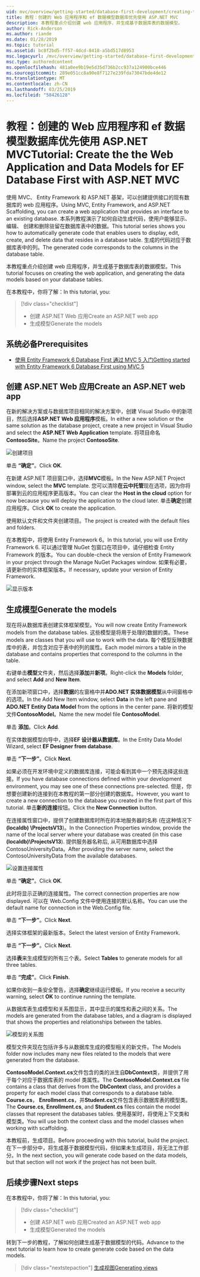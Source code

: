 ```yaml
---
uid: mvc/overview/getting-started/database-first-development/creating-the-web-application
title: 教程：创建的 Web 应用程序和 ef 数据模型数据库优先使用 ASP.NET MVC
description: 本教程重点介绍创建 web 应用程序，并生成基于数据库表的数据模型。
author: Rick-Anderson
ms.author: riande
ms.date: 01/28/2019
ms.topic: tutorial
ms.assetid: bc8f2bd5-ff57-4dcd-8418-a5bd517d8953
msc.legacyurl: /mvc/overview/getting-started/database-first-development/creating-the-web-application
msc.type: authoredcontent
ms.openlocfilehash: 481a0ee9b19e5d35d736b2cc937a124900bce446
ms.sourcegitcommit: 289e051cc8a90e8f7127e239fda73047bde4de12
ms.translationtype: MT
ms.contentlocale: zh-CN
ms.lasthandoff: 03/25/2019
ms.locfileid: "58426128"
---
```

# <a name="tutorial-create-the-the-web-application-and-data-models-for-ef-database-first-with-aspnet-mvc"></a><span data-ttu-id="52282-103">教程：创建的 Web 应用程序和 ef 数据模型数据库优先使用 ASP.NET MVC</span><span class="sxs-lookup"><span data-stu-id="52282-103">Tutorial: Create the the Web Application and Data Models for EF Database First with ASP.NET MVC</span></span>

 <span data-ttu-id="52282-104">使用 MVC、 Entity Framework 和 ASP.NET 基架，可以创建提供接口的现有数据库的 web 应用程序。</span><span class="sxs-lookup"><span data-stu-id="52282-104">Using MVC, Entity Framework, and ASP.NET Scaffolding, you can create a web application that provides an interface to an existing database.</span></span> <span data-ttu-id="52282-105">本系列教程演示了如何自动生成代码，使用户能够显示、 编辑、 创建和删除驻留在数据库表中的数据。</span><span class="sxs-lookup"><span data-stu-id="52282-105">This tutorial series shows you how to automatically generate code that enables users to display, edit, create, and delete data that resides in a database table.</span></span> <span data-ttu-id="52282-106">生成的代码对应于数据库表中的列。</span><span class="sxs-lookup"><span data-stu-id="52282-106">The generated code corresponds to the columns in the database table.</span></span>

<span data-ttu-id="52282-107">本教程重点介绍创建 web 应用程序，并生成基于数据库表的数据模型。</span><span class="sxs-lookup"><span data-stu-id="52282-107">This tutorial focuses on creating the web application, and generating the data models based on your database tables.</span></span>

<span data-ttu-id="52282-108">在本教程中，你将了解：</span><span class="sxs-lookup"><span data-stu-id="52282-108">In this tutorial, you:</span></span>

> [!div class="checklist"]
> * <span data-ttu-id="52282-109">创建 ASP.NET Web 应用</span><span class="sxs-lookup"><span data-stu-id="52282-109">Create an ASP.NET web app</span></span>
> * <span data-ttu-id="52282-110">生成模型</span><span class="sxs-lookup"><span data-stu-id="52282-110">Generate the models</span></span>

## <a name="prerequisites"></a><span data-ttu-id="52282-111">系统必备</span><span class="sxs-lookup"><span data-stu-id="52282-111">Prerequisites</span></span>

* [<span data-ttu-id="52282-112">使用 Entity Framework 6 Database First 通过 MVC 5 入门</span><span class="sxs-lookup"><span data-stu-id="52282-112">Getting started with Entity Framework 6 Database First using MVC 5</span></span>](setting-up-database.md)

## <a name="create-an-aspnet-web-app"></a><span data-ttu-id="52282-113">创建 ASP.NET Web 应用</span><span class="sxs-lookup"><span data-stu-id="52282-113">Create an ASP.NET web app</span></span>

<span data-ttu-id="52282-114">在新的解决方案或与数据库项目相同的解决方案中，创建 Visual Studio 中的新项目，然后选择**ASP.NET Web 应用程序**模板。</span><span class="sxs-lookup"><span data-stu-id="52282-114">In either a new solution or the same solution as the database project, create a new project in Visual Studio and select the **ASP.NET Web Application** template.</span></span> <span data-ttu-id="52282-115">将项目命名**ContosoSite**。</span><span class="sxs-lookup"><span data-stu-id="52282-115">Name the project **ContosoSite**.</span></span>

![创建项目](creating-the-web-application/_static/image1.png)

<span data-ttu-id="52282-117">单击 **“确定”**。</span><span class="sxs-lookup"><span data-stu-id="52282-117">Click **OK**.</span></span>

<span data-ttu-id="52282-118">在新建 ASP.NET 项目窗口中，选择**MVC**模板。</span><span class="sxs-lookup"><span data-stu-id="52282-118">In the New ASP.NET Project window, select the **MVC** template.</span></span> <span data-ttu-id="52282-119">您可以清除**在云中托管**现在选项，因为你将部署到云的应用程序更高版本。</span><span class="sxs-lookup"><span data-stu-id="52282-119">You can clear the **Host in the cloud** option for now because you will deploy the application to the cloud later.</span></span> <span data-ttu-id="52282-120">单击**确定**创建应用程序。</span><span class="sxs-lookup"><span data-stu-id="52282-120">Click **OK** to create the application.</span></span>

<span data-ttu-id="52282-121">使用默认文件和文件夹创建项目。</span><span class="sxs-lookup"><span data-stu-id="52282-121">The project is created with the default files and folders.</span></span>

<span data-ttu-id="52282-122">在本教程中，将使用 Entity Framework 6。</span><span class="sxs-lookup"><span data-stu-id="52282-122">In this tutorial, you will use Entity Framework 6.</span></span> <span data-ttu-id="52282-123">可以通过管理 NuGet 包窗口在项目中，请仔细检查 Entity Framework 的版本。</span><span class="sxs-lookup"><span data-stu-id="52282-123">You can double-check the version of Entity Framework in your project through the Manage NuGet Packages window.</span></span> <span data-ttu-id="52282-124">如果有必要，请更新你的实体框架版本。</span><span class="sxs-lookup"><span data-stu-id="52282-124">If necessary, update your version of Entity Framework.</span></span>

![显示版本](creating-the-web-application/_static/image3.png)

## <a name="generate-the-models"></a><span data-ttu-id="52282-126">生成模型</span><span class="sxs-lookup"><span data-stu-id="52282-126">Generate the models</span></span>

<span data-ttu-id="52282-127">现在将从数据库表创建实体框架模型。</span><span class="sxs-lookup"><span data-stu-id="52282-127">You will now create Entity Framework models from the database tables.</span></span> <span data-ttu-id="52282-128">这些模型是将用于处理的数据的类。</span><span class="sxs-lookup"><span data-stu-id="52282-128">These models are classes that you will use to work with the data.</span></span> <span data-ttu-id="52282-129">每个模型反映数据库中的表，并包含对应于表中的列的属性。</span><span class="sxs-lookup"><span data-stu-id="52282-129">Each model mirrors a table in the database and contains properties that correspond to the columns in the table.</span></span>

<span data-ttu-id="52282-130">右键单击**模型**文件夹，然后选择**添加**并**新项**。</span><span class="sxs-lookup"><span data-stu-id="52282-130">Right-click the **Models** folder, and select **Add** and **New Item**.</span></span>

<span data-ttu-id="52282-131">在添加新项窗口中，选择**数据**的左窗格中并**ADO.NET 实体数据模型**从中间窗格中的选项。</span><span class="sxs-lookup"><span data-stu-id="52282-131">In the Add New Item window, select **Data** in the left pane and **ADO.NET Entity Data Model** from the options in the center pane.</span></span> <span data-ttu-id="52282-132">将新的模型文件**ContosoModel**。</span><span class="sxs-lookup"><span data-stu-id="52282-132">Name the new model file **ContosoModel**.</span></span>

<span data-ttu-id="52282-133">单击 **添加**。</span><span class="sxs-lookup"><span data-stu-id="52282-133">Click **Add**.</span></span>

<span data-ttu-id="52282-134">在实体数据模型向导中，选择**EF 设计器从数据库**。</span><span class="sxs-lookup"><span data-stu-id="52282-134">In the Entity Data Model Wizard, select **EF Designer from database**.</span></span>

<span data-ttu-id="52282-135">单击 **“下一步”**。</span><span class="sxs-lookup"><span data-stu-id="52282-135">Click **Next**.</span></span>

<span data-ttu-id="52282-136">如果必须在开发环境中定义的数据库连接，可能会看到其中一个预先选择这些连接。</span><span class="sxs-lookup"><span data-stu-id="52282-136">If you have database connections defined within your development environment, you may see one of these connections pre-selected.</span></span> <span data-ttu-id="52282-137">但是，你想要创建新的连接到在本教程的第一部分创建的数据库。</span><span class="sxs-lookup"><span data-stu-id="52282-137">However, you want to create a new connection to the database you created in the first part of this tutorial.</span></span> <span data-ttu-id="52282-138">单击**新的连接**按钮。</span><span class="sxs-lookup"><span data-stu-id="52282-138">Click the **New Connection** button.</span></span>

<span data-ttu-id="52282-139">在连接属性窗口中，提供了创建数据库时所在的本地服务器的名称 (在这种情况下 **(localdb) \ProjectsV13**)。</span><span class="sxs-lookup"><span data-stu-id="52282-139">In the Connection Properties window, provide the name of the local server where your database was created (in this case **(localdb)\ProjectsV13**).</span></span> <span data-ttu-id="52282-140">提供服务器名称后, 从可用数据库中选择 ContosoUniversityData。</span><span class="sxs-lookup"><span data-stu-id="52282-140">After providing the server name, select the ContosoUniversityData from the available databases.</span></span>

![设置连接属性](creating-the-web-application/_static/image8.png)

<span data-ttu-id="52282-142">单击 **“确定”**。</span><span class="sxs-lookup"><span data-stu-id="52282-142">Click **OK**.</span></span>

<span data-ttu-id="52282-143">此时将显示正确的连接属性。</span><span class="sxs-lookup"><span data-stu-id="52282-143">The correct connection properties are now displayed.</span></span> <span data-ttu-id="52282-144">可以在 Web.Config 文件中使用连接的默认名称。</span><span class="sxs-lookup"><span data-stu-id="52282-144">You can use the default name for connection in the Web.Config file.</span></span>

<span data-ttu-id="52282-145">单击 **“下一步”**。</span><span class="sxs-lookup"><span data-stu-id="52282-145">Click **Next**.</span></span>

<span data-ttu-id="52282-146">选择实体框架的最新版本。</span><span class="sxs-lookup"><span data-stu-id="52282-146">Select the latest version of Entity Framework.</span></span>

<span data-ttu-id="52282-147">单击 **“下一步”**。</span><span class="sxs-lookup"><span data-stu-id="52282-147">Click **Next**.</span></span>

<span data-ttu-id="52282-148">选择**表**来生成模型的所有三个表。</span><span class="sxs-lookup"><span data-stu-id="52282-148">Select **Tables** to generate models for all three tables.</span></span>

<span data-ttu-id="52282-149">单击 **“完成”**。</span><span class="sxs-lookup"><span data-stu-id="52282-149">Click **Finish**.</span></span>

<span data-ttu-id="52282-150">如果你收到一条安全警告，选择**确定**继续运行模板。</span><span class="sxs-lookup"><span data-stu-id="52282-150">If you receive a security warning, select **OK** to continue running the template.</span></span>

<span data-ttu-id="52282-151">从数据库表生成模型和关系图显示，其中显示的属性和表之间的关系。</span><span class="sxs-lookup"><span data-stu-id="52282-151">The models are generated from the database tables, and a diagram is displayed that shows the properties and relationships between the tables.</span></span>

![模型的关系图](creating-the-web-application/_static/image11.png)

<span data-ttu-id="52282-153">模型文件夹现在包括许多与从数据库生成的模型相关的新文件。</span><span class="sxs-lookup"><span data-stu-id="52282-153">The Models folder now includes many new files related to the models that were generated from the database.</span></span>

<span data-ttu-id="52282-154">**ContosoModel.Context.cs**文件包含的类的派生自**DbContext**类，并提供了用于每个对应于数据库表的 model 类属性。</span><span class="sxs-lookup"><span data-stu-id="52282-154">The **ContosoModel.Context.cs** file contains a class that derives from the **DbContext** class, and provides a property for each model class that corresponds to a database table.</span></span> <span data-ttu-id="52282-155">**Course.cs**， **Enrollment.cs**，并**Student.cs**文件包含表示数据库表的模型类。</span><span class="sxs-lookup"><span data-stu-id="52282-155">The **Course.cs**, **Enrollment.cs**, and **Student.cs** files contain the model classes that represent the databases tables.</span></span> <span data-ttu-id="52282-156">使用基架时，将使用上下文类和模型类。</span><span class="sxs-lookup"><span data-stu-id="52282-156">You will use both the context class and the model classes when working with scaffolding.</span></span>

<span data-ttu-id="52282-157">本教程前，生成项目。</span><span class="sxs-lookup"><span data-stu-id="52282-157">Before proceeding with this tutorial, build the project.</span></span> <span data-ttu-id="52282-158">在下一步部分中，将生成基于数据模型代码，但如果未生成项目，将无法工作部分。</span><span class="sxs-lookup"><span data-stu-id="52282-158">In the next section, you will generate code based on the data models, but that section will not work if the project has not been built.</span></span>

## <a name="next-steps"></a><span data-ttu-id="52282-159">后续步骤</span><span class="sxs-lookup"><span data-stu-id="52282-159">Next steps</span></span>

<span data-ttu-id="52282-160">在本教程中，你将了解：</span><span class="sxs-lookup"><span data-stu-id="52282-160">In this tutorial, you:</span></span>

> [!div class="checklist"]
> * <span data-ttu-id="52282-161">创建 ASP.NET web 应用</span><span class="sxs-lookup"><span data-stu-id="52282-161">Created an ASP.NET web app</span></span>
> * <span data-ttu-id="52282-162">生成模型</span><span class="sxs-lookup"><span data-stu-id="52282-162">Generated the models</span></span>

<span data-ttu-id="52282-163">转到下一步的教程，了解如何创建生成基于数据模型的代码。</span><span class="sxs-lookup"><span data-stu-id="52282-163">Advance to the next tutorial to learn how to create generate code based on the data models.</span></span>
> [!div class="nextstepaction"]
> [<span data-ttu-id="52282-164">生成视图</span><span class="sxs-lookup"><span data-stu-id="52282-164">Generating views</span></span>](generating-views.md)
